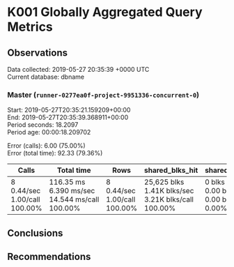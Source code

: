 # K001 Globally Aggregated Query Metrics

## Observations ##
Data collected: 2019-05-27 20:35:39 +0000 UTC  
Current database: dbname  



### Master (`runner-0277ea0f-project-9951336-concurrent-0`) ###
Start: 2019-05-27T20:35:21.159209+00:00  
End: 2019-05-27T20:35:39.368911+00:00  
Period seconds: 18.2097  
Period age: 00:00:18.209702  

Error (calls): 6.00 (75.00%)  
Error (total time): 92.33 (79.36%)

| Calls | Total&nbsp;time | Rows | shared_blks_hit | shared_blks_read | shared_blks_dirtied | shared_blks_written | blk_read_time | blk_write_time | kcache_reads | kcache_writes | kcache_user_time_ms | kcache_system_time |
|-------|------------|------|-----------------|------------------|---------------------|---------------------|---------------|----------------|--------------|---------------|---------------------|--------------------|
|8<br/>0.44/sec<br/>1.00/call<br/>100.00% |116.35&nbsp;ms<br/>6.390&nbsp;ms/sec<br/>14.544&nbsp;ms/call<br/>100.00% |8<br/>0.44/sec<br/>1.00/call<br/>100.00% |25,625&nbsp;blks<br/>1.41K&nbsp;blks/sec<br/>3.21K&nbsp;blks/call<br/>100.00% |0&nbsp;blks<br/>0.00&nbsp;blks/sec<br/>0.00&nbsp;blks/call<br/>0.00% |0&nbsp;blks<br/>0.00&nbsp;blks/sec<br/>0.00&nbsp;blks/call<br/>0.00% |0&nbsp;blks<br/>0.00&nbsp;blks/sec<br/>0.00&nbsp;blks/call<br/>0.00% |0.00&nbsp;ms<br/>0.000&nbsp;ms/sec<br/>0.000&nbsp;ms/call<br/>0.00% |0.00&nbsp;ms<br/>0.000&nbsp;ms/sec<br/>0.000&nbsp;ms/call<br/>0.00% |0.00&nbsp;bytes<br/>0.00&nbsp;bytes/sec<br/>0.00&nbsp;bytes/call<br/>0.00% |0.00&nbsp;bytes<br/>0.00&nbsp;bytes/sec<br/>0.00&nbsp;bytes/call<br/>0.00% |0.00&nbsp;ms<br/>0.000&nbsp;ms/sec<br/>0.000&nbsp;ms/call<br/>0.00% |0.00&nbsp;ms<br/>0.000&nbsp;ms/sec<br/>0.000&nbsp;ms/call<br/>0.00%|





## Conclusions ##


## Recommendations ##


